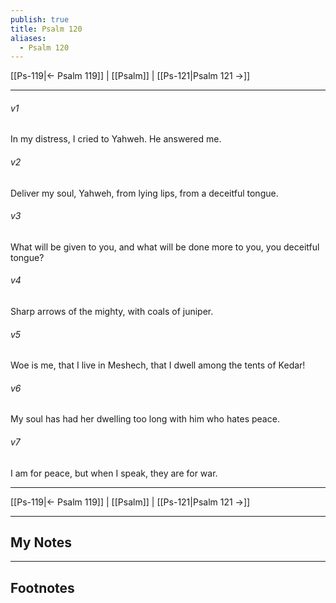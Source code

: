 ```yaml
---
publish: true
title: Psalm 120
aliases:
  - Psalm 120
---
```


[[Ps-119|← Psalm 119]] | [[Psalm]] | [[Ps-121|Psalm 121 →]]
***



###### v1 
In my distress, I cried to Yahweh. He answered me. 

###### v2 
Deliver my soul, Yahweh, from lying lips, from a deceitful tongue. 

###### v3 
What will be given to you, and what will be done more to you, you deceitful tongue? 

###### v4 
Sharp arrows of the mighty, with coals of juniper. 

###### v5 
Woe is me, that I live in Meshech, that I dwell among the tents of Kedar! 

###### v6 
My soul has had her dwelling too long with him who hates peace. 

###### v7 
I am for peace, but when I speak, they are for war.

***
[[Ps-119|← Psalm 119]] | [[Psalm]] | [[Ps-121|Psalm 121 →]]

---
## My Notes

---
## Footnotes